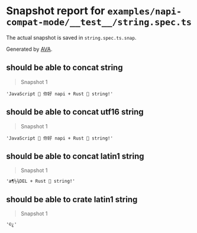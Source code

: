 # Snapshot report for `examples/napi-compat-mode/__test__/string.spec.ts`

The actual snapshot is saved in `string.spec.ts.snap`.

Generated by [AVA](https://avajs.dev).

## should be able to concat string

> Snapshot 1

    'JavaScript 🌳 你好 napi + Rust 🦀 string!'

## should be able to concat utf16 string

> Snapshot 1

    'JavaScript 🌳 你好 napi + Rust 🦀 string!'

## should be able to concat latin1 string

> Snapshot 1

    'æ¶½¾DEL     + Rust 🦀 string!'

## should be able to crate latin1 string

> Snapshot 1

    '©¿'
